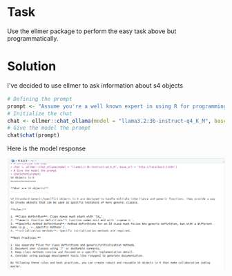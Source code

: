 # Task 
Use the ellmer package to perform the easy task above but programmatically.

# Solution
I've decided to use ellmer to ask information about s4 objects

```R
# Defining the prompt
prompt <- "Assume you're a well known expert in using R for programming and you also know the R core is working. Please, give me a short course of 100 words about s4 objects ? What should I know ? What are the rules? What are the best practices?"
# Initialize the chat
chat <- ellmer::chat_ollama(model = "llama3.2:3b-instruct-q4_K_M", base_url = 'http://localhost:11434')
# Give the model the prompt
chat$chat(prompt)
```

Here is the model response

![model response](model_response.png)
